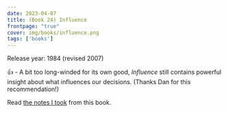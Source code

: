 ```yaml
---
date: 2023-04-07
title: (Book 24) Influence
frontpage: "true"
cover: img/books/influence.png
tags: ['books']
---
```


Release year: 1984 (revised 2007)

👍 - A bit too long-winded for its own good, *Influence* still contains powerful insight about what influences our decisions. (Thanks Dan for this recommendation!)

Read [the notes I took](/books/influence.pdf) from this book.
